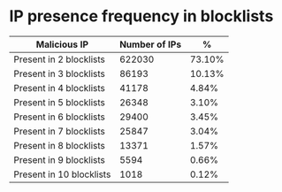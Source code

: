 # IP presence frequency in blocklists
| Malicious IP | Number of IPs | % |
|----|----|----|
| Present in 2 blocklists | 622030 | 73.10% |
| Present in 3 blocklists | 86193 | 10.13% |
| Present in 4 blocklists | 41178 | 4.84% |
| Present in 5 blocklists | 26348 | 3.10% |
| Present in 6 blocklists | 29400 | 3.45% |
| Present in 7 blocklists | 25847 | 3.04% |
| Present in 8 blocklists | 13371 | 1.57% |
| Present in 9 blocklists | 5594 | 0.66% |
| Present in 10 blocklists | 1018 | 0.12% |
